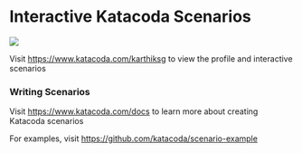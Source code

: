 # Interactive Katacoda Scenarios

[![](http://shields.katacoda.com/katacoda/karthiksg/count.svg)](https://www.katacoda.com/karthiksg "Get your profile on Katacoda.com")

Visit https://www.katacoda.com/karthiksg to view the profile and interactive scenarios

### Writing Scenarios
Visit https://www.katacoda.com/docs to learn more about creating Katacoda scenarios

For examples, visit https://github.com/katacoda/scenario-example
